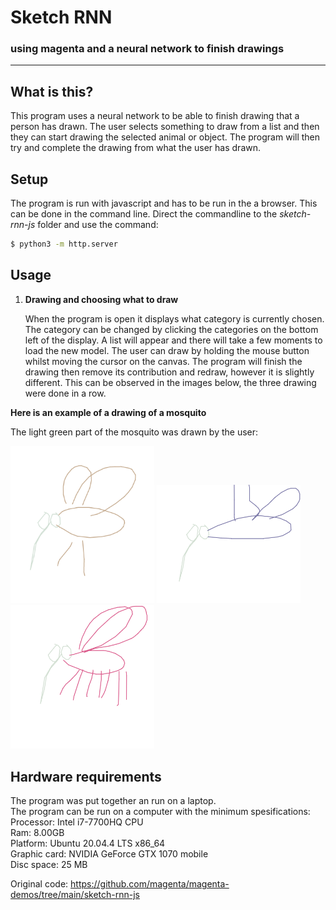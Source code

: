 # Sketch RNN
### using magenta and a neural network to finish drawings

---
## What is this?
This program uses a neural network to be able to finish drawing that a person has drawn. The user selects something to draw from a list and then they can start drawing the selected animal or object. The program will then try and complete the drawing from what the user has drawn.

## Setup
The program is run with javascript and has to be run in the a browser. This can be done in the command line. Direct the commandline to the *sketch-rnn-js* folder and use the command:
```bash
$ python3 -m http.server
```

## Usage

1. **Drawing and choosing what to draw**

    When the program is open it displays what category is currently chosen. The category can be changed by clicking the categories on the bottom left of the display. A list will appear and there will take a few moments to load the new model.
    The user can draw by holding the mouse button whilst moving the cursor on the canvas. The program will finish the drawing then remove its contribution and redraw, however it is slightly different. This can be observed in the images below, the three drawing were done in a row.

**Here is an example of a drawing of a mosquito**

The light green part of the mosquito was drawn by the user:


<img src="example_images/image1.png" width="230"/> <img src="example_images/image2.png" width="230"/> <img src="example_images/image3.png" width="230"/> 


## Hardware requirements
<p>The program was put together an run on a laptop.<br>
The program can be run on a computer with the minimum spesifications:<br>
Processor: Intel i7-7700HQ CPU<br>
Ram: 8.00GB<br>
Platform: Ubuntu 20.04.4 LTS x86_64<br>
Graphic card: NVIDIA GeForce GTX 1070 mobile<br>
Disc space: 25 MB<p>
    
    
Original code:
https://github.com/magenta/magenta-demos/tree/main/sketch-rnn-js
